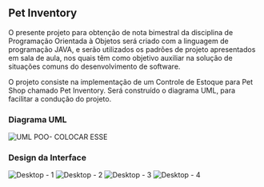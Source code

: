 ##  Pet Inventory
  
  O presente projeto para obtenção de nota bimestral da disciplina de Programação Orientada à Objetos será criado com a linguagem de programação JAVA, e serão utilizados os padrões de projeto apresentados em sala de aula, nos quais têm como objetivo auxiliar na solução de situações comuns do desenvolvimento de software.

  O projeto consiste na implementação de um Controle de Estoque para Pet Shop chamado Pet Inventory. Será construído o diagrama UML, para facilitar a condução do projeto.
  
### Diagrama UML

![UML POO- COLOCAR ESSE](https://user-images.githubusercontent.com/85508423/201919904-4cb86811-66ef-4343-98a3-999be1dfada2.png)

### Design da Interface

![Desktop - 1](https://user-images.githubusercontent.com/104655175/202183082-7afd0de6-4756-4bb1-a253-0a5a216e14ba.png)
![Desktop - 2](https://user-images.githubusercontent.com/104655175/202183123-4f0fb85c-0c90-47f0-b7c1-573e2510340d.png)
![Desktop - 3](https://user-images.githubusercontent.com/104655175/202183134-1e8f1056-9e68-4847-ab8d-03f01f86912d.png)
![Desktop - 4](https://user-images.githubusercontent.com/104655175/202183137-d7c351f4-d401-4734-9383-ee6ebca90057.png)
